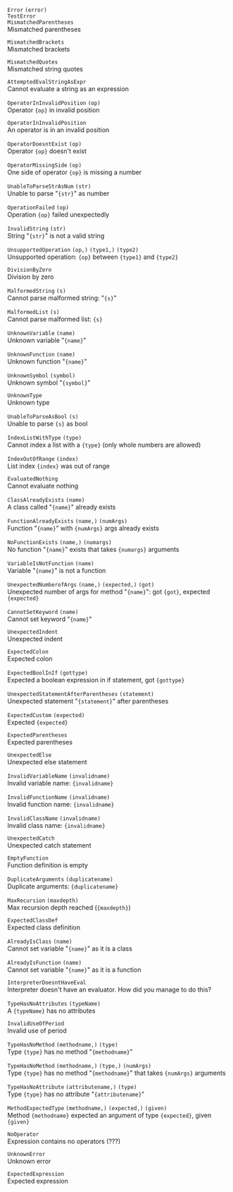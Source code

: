`Error` `(error)`\
`TestError`\
`MismatchedParentheses`\
Mismatched parentheses

`MismatchedBrackets`\
Mismatched brackets

`MismatchedQuotes`\
Mismatched string quotes

`AttemptedEvalStringAsExpr`\
Cannot evaluate a string as an expression

`OperatorInInvalidPosition` `(op)`\
Operator `{op}` in invalid position

`OperatorInInvalidPosition`\
An operator is in an invalid position

`OperatorDoesntExist` `(op)`\
Operator `{op}` doesn't exist

`OperatorMissingSide` `(op)`\
One side of operator `{op}` is missing a number

`UnableToParseStrAsNum` `(str)`\
Unable to parse \"`{str}`\" as number

`OperationFailed` `(op)`\
Operation `{op}` failed unexpectedly

`InvalidString` `(str)`\
String \"`{str}`\" is not a valid string

`UnsupportedOperation` `(op,)` `(type1,)` `(type2)`\
Unsupported operation: `{op}` between `{type1}` and `{type2}`

`DivisionByZero`\
Division by zero

`MalformedString` `(s)`\
Cannot parse malformed string: \"`{s}`\"

`MalformedList` `(s)`\
Cannot parse malformed list: `{s}`

`UnknownVariable` `(name)`\
Unknown variable \"`{name}`\"

`UnknownFunction` `(name)`\
Unknown function \"`{name}`\"

`UnknownSymbol` `(symbol)`\
Unknown symbol \"`{symbol}`\"

`UnknownType`\
Unknown type

`UnableToParseAsBool` `(s)`\
Unable to parse `{s}` as bool

`IndexListWithType` `(type)`\
Cannot index a list with a `{type}` (only whole numbers are allowed)

`IndexOutOfRange` `(index)`\
List index `{index}` was out of range

`EvaluatedNothing`\
Cannot evaluate nothing

`ClassAlreadyExists` `(name)`\
A class called \"`{name}`\" already exists

`FunctionAlreadyExists` `(name,)` `(numArgs)`\
Function \"`{name}`\" with `{numArgs}` args already exists

`NoFunctionExists` `(name,)` `(numargs)`\
No function \"`{name}`\" exists that takes `{numargs}` arguments

`VariableIsNotFunction` `(name)`\
Variable \"`{name}`\" is not a function

`UnexpectedNumberofArgs` `(name,)` `(expected,)` `(got)`\
Unexpected number of args for method \"`{name}`\": got `{got}`, expected `{expected}`

`CannotSetKeyword` `(name)`\
Cannot set keyword \"`{name}`\"

`UnexpectedIndent`\
Unexpected indent

`ExpectedColon`\
Expected colon

`ExpectedBoolInIf` `(gottype)`\
Expected a boolean expression in if statement, got `{gottype}`

`UnexpectedStatementAfterParentheses` `(statement)`\
Unexpected statement \"`{statement}`\" after parentheses

`ExpectedCustom` `(expected)`\
Expected `{expected}`

`ExpectedParentheses`\
Expected parentheses

`UnexpectedElse`\
Unexpected else statement

`InvalidVariableName` `(invalidname)`\
Invalid variable name: `{invalidname}`

`InvalidFunctionName` `(invalidname)`\
Invalid function name: `{invalidname}`

`InvalidClassName` `(invalidname)`\
Invalid class name: `{invalidname}`

`UnexpectedCatch`\
Unexpected catch statement

`EmptyFunction`\
Function definition is empty

`DuplicateArguments` `(duplicatename)`\
Duplicate arguments: `{duplicatename}`

`MaxRecursion` `(maxdepth)`\
Max recursion depth reached (`{maxdepth}`)

`ExpectedClassDef`\
Expected class definition

`AlreadyIsClass` `(name)`\
Cannot set variable \"`{name}`\" as it is a class

`AlreadyIsFunction` `(name)`\
Cannot set variable \"`{name}`\" as it is a function

`InterpreterDoesntHaveEval`\
Interpreter doesn't have an evaluator. How did you manage to do this?

`TypeHasNoAttributes` `(typeName)`\
A `{typeName}` has no attributes

`InvalidUseOfPeriod`\
Invalid use of period

`TypeHasNoMethod` `(methodname,)` `(type)`\
Type `{type}` has no method \"`{methodname}`\"

`TypeHasNoMethod` `(methodname,)` `(type,)` `(numArgs)`\
Type `{type}` has no method \"`{methodname}`\" that takes `{numArgs}` arguments

`TypeHasNoAttribute` `(attributename,)` `(type)`\
Type `{type}` has no attribute \"`{attributename}`\"

`MethodExpectedType` `(methodname,)` `(expected,)` `(given)`\
Method `{methodname}` expected an argument of type `{expected}`, given `{given}`

`NoOperator`\
Expression contains no operators (???)

`UnknownError`\
Unknown error

`ExpectedExpression`\
Expected expression

